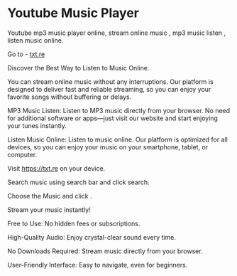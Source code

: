 # Youtube Music Player
Youtube mp3 music player online,  stream online music , mp3 music listen , listen music online.

Go to - [txt.re](https://txt.re)

Discover the Best Way to Listen to Music Online.

You can stream online music without any interruptions. Our platform is designed to deliver fast and reliable streaming, so you can enjoy your favorite songs without buffering or delays.

MP3 Music Listen:
Listen to MP3 music directly from your browser. No need for additional software or apps—just visit our website and start enjoying your tunes instantly.

Listen Music Online:
Listen to music online. Our platform is optimized for all devices, so you can enjoy your music on your smartphone, tablet, or computer.

Visit https://txt.re on your device.

Search music using search bar and click search.

Choose the Music and click .

Stream your music instantly!

Free to Use: No hidden fees or subscriptions.

High-Quality Audio: Enjoy crystal-clear sound every time.

No Downloads Required: Stream music directly from your browser.

User-Friendly Interface: Easy to navigate, even for beginners.
